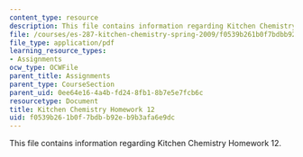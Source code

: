 ```yaml
---
content_type: resource
description: This file contains information regarding Kitchen Chemistry Homework 12.
file: /courses/es-287-kitchen-chemistry-spring-2009/f0539b261b0f7bdbb92eb9b3afa6e9dc_MITES_287S09_assn12_Week12.pdf
file_type: application/pdf
learning_resource_types:
- Assignments
ocw_type: OCWFile
parent_title: Assignments
parent_type: CourseSection
parent_uid: 0ee64e16-4a4b-fd24-8fb1-8b7e5e7fcb6c
resourcetype: Document
title: Kitchen Chemistry Homework 12
uid: f0539b26-1b0f-7bdb-b92e-b9b3afa6e9dc
---
```

This file contains information regarding Kitchen Chemistry Homework 12.

